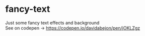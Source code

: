 # fancy-text
Just some fancy text effects and background  
See on codepen -> https://codepen.io/davidabejon/pen/jOKLZgz
